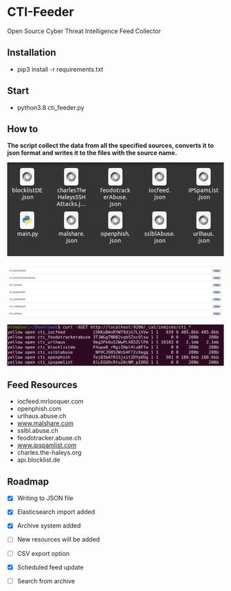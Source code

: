 # CTI-Feeder
Open Source Cyber Threat Intelligence Feed Collector

## Installation

* pip3 install -r requirements.txt


## Start

* python3.8 cti_feeder.py

## How to

**The script collect the data from all the specified sources, converts it to json format and writes it to the files with the source name.**

![GitHub Logo](/feed.png)

![GitHub Logo](/elastic.png)

![GitHub Logo](/elasticSize.png)

## Feed Resources
* iocfeed.mrlooquer.com
* openphish.com
* urlhaus.abuse.ch
* www.malshare.com
* sslbl.abuse.ch
* feodotracker.abuse.ch
* www.ipspamlist.com
* charles.the-haleys.org
* api.blocklist.de

## Roadmap

- [X] Writing to JSON file
- [X] Elasticsearch import added
- [X] Archive system added 
- [ ] New resources will be added
- [ ] CSV export option
- [X] Scheduled feed update
- [ ] Search from archive

